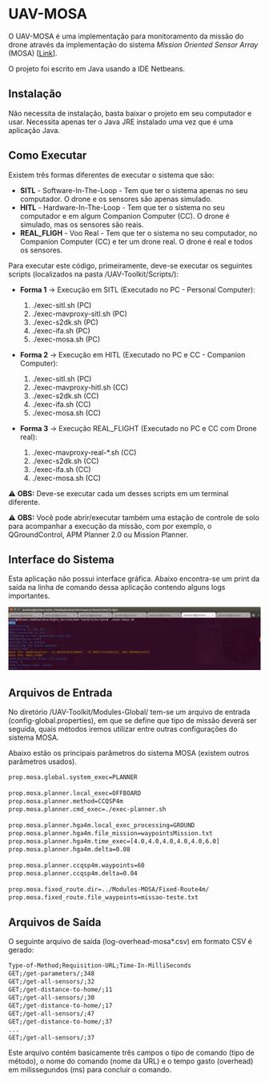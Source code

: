 # UAV-MOSA

O UAV-MOSA é uma implementação para monitoramento da missão do drone através da implementação do sistema *Mission Oriented Sensor Array* (MOSA) [[Link](http://www.teses.usp.br/teses/disponiveis/55/55134/tde-12072016-102631/pt-br.php)].

O projeto foi escrito em Java usando a IDE Netbeans.

## Instalação

Não necessita de instalação, basta baixar o projeto em seu computador e usar. 
Necessita apenas ter o Java JRE instalado uma vez que é uma aplicação Java.

## Como Executar

Existem três formas diferentes de executar o sistema que são: 

* **SITL** - Software-In-The-Loop - Tem que ter o sistema apenas no seu computador. O drone e os sensores são apenas simulado.
* **HITL** - Hardware-In-The-Loop - Tem que ter o sistema no seu computador e em algum Companion Computer (CC). O drone é simulado, mas os sensores são reais.
* **REAL_FLIGH** - Voo Real - Tem que ter o sistema no seu computador, no Companion Computer (CC) e ter um drone real. O drone é real e todos os sensores.

Para executar este código, primeiramente, deve-se executar os seguintes scripts (localizados na pasta /UAV-Toolkit/Scripts/):

* **Forma 1** -> Execução em SITL (Executado no PC - Personal Computer):

   1. ./exec-sitl.sh                  (PC)
   2. ./exec-mavproxy-sitl.sh         (PC)
   3. ./exec-s2dk.sh                  (PC)
   4. ./exec-ifa.sh                   (PC)
   5. ./exec-mosa.sh                  (PC)

* **Forma 2** -> Execução em HITL (Executado no PC e CC - Companion Computer):

   1. ./exec-sitl.sh                  (PC)
   2. ./exec-mavproxy-hitl.sh         (CC)
   3. ./exec-s2dk.sh                  (CC)
   4. ./exec-ifa.sh                   (CC)
   5. ./exec-mosa.sh                  (CC)

* **Forma 3** -> Execução REAL_FLIGHT (Executado no PC e CC com Drone real):

   1. ./exec-mavproxy-real-*.sh       (CC)
   2. ./exec-s2dk.sh                  (CC)
   3. ./exec-ifa.sh                   (CC)
   4. ./exec-mosa.sh                  (CC)

:warning: **OBS:** Deve-se executar cada um desses scripts em um terminal diferente.

:warning: **OBS:** Você pode abrir/executar também uma estação de controle de solo para acompanhar a execução da missão, com por exemplo, o QGroundControl, APM Planner 2.0 ou Mission Planner.

## Interface do Sistema

Esta aplicação não possui interface gráfica. Abaixo encontra-se um print da saída na linha de comando dessa aplicação contendo alguns logs importantes.

![](../Figures/exec-mosa.png)

## Arquivos de Entrada

No diretório /UAV-Toolkit/Modules-Global/ tem-se um arquivo de entrada (config-global.properties), em que se define que tipo de missão deverá ser seguida, quais métodos iremos utilizar entre outras configurações do sistema MOSA.

Abaixo estão os principais parâmetros do sistema MOSA (existem outros parâmetros usados). 

```
prop.mosa.global.system_exec=PLANNER

prop.mosa.planner.local_exec=OFFBOARD
prop.mosa.planner.method=CCQSP4m
prop.mosa.planner.cmd_exec=./exec-planner.sh

prop.mosa.planner.hga4m.local_exec_processing=GROUND
prop.mosa.planner.hga4m.file_mission=waypointsMission.txt
prop.mosa.planner.hga4m.time_exec=[4.0,4.0,4.0,4.0,4.0,6.0]
prop.mosa.planner.hga4m.delta=0.08

prop.mosa.planner.ccqsp4m.waypoints=60
prop.mosa.planner.ccqsp4m.delta=0.04

prop.mosa.fixed_route.dir=../Modules-MOSA/Fixed-Route4m/
prop.mosa.fixed_route.file_waypoints=missao-teste.txt
```

## Arquivos de Saída

O seguinte arquivo de saída (log-overhead-mosa*.csv) em formato CSV é gerado: 

```
Type-of-Method;Requisition-URL;Time-In-MilliSeconds
GET;/get-parameters/;348
GET;/get-all-sensors/;32
GET;/get-distance-to-home/;11
GET;/get-all-sensors/;30
GET;/get-distance-to-home/;17
GET;/get-all-sensors/;47
GET;/get-distance-to-home/;37
...
GET;/get-all-sensors/;37
```

Este arquivo contém basicamente três campos o tipo de comando (tipo de método), o nome do comando (nome da URL) e o tempo gasto (overhead) em milissegundos (ms) para concluir o comando.
